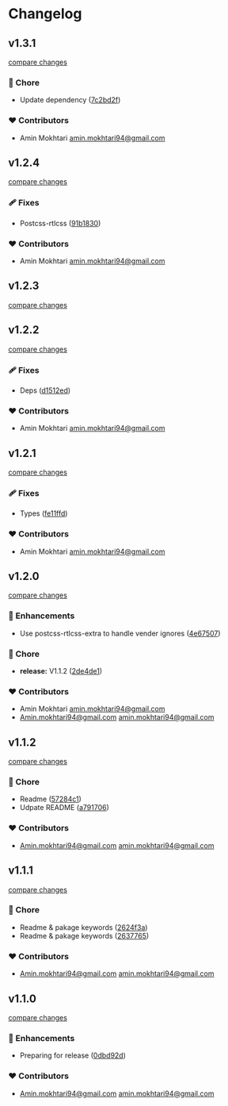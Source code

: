 # Changelog

## v1.3.1

[compare changes](https://github.com/aminmokhtari94/nuxt-rtlcss/compare/v1.2.4...v1.3.1)

### 🏡 Chore

- Update dependency ([7c2bd2f](https://github.com/aminmokhtari94/nuxt-rtlcss/commit/7c2bd2f))

### ❤️ Contributors

- Amin Mokhtari <amin.mokhtari94@gmail.com>

## v1.2.4

[compare changes](https://github.com/aminmokhtari94/nuxt-rtlcss/compare/v1.2.3...v1.2.4)

### 🩹 Fixes

- Postcss-rtlcss ([91b1830](https://github.com/aminmokhtari94/nuxt-rtlcss/commit/91b1830))

### ❤️ Contributors

- Amin Mokhtari <amin.mokhtari94@gmail.com>

## v1.2.3

[compare changes](https://github.com/aminmokhtari94/nuxt-rtlcss/compare/v1.2.2...v1.2.3)

## v1.2.2

[compare changes](https://github.com/aminmokhtari94/nuxt-rtlcss/compare/v1.2.1...v1.2.2)

### 🩹 Fixes

- Deps ([d1512ed](https://github.com/aminmokhtari94/nuxt-rtlcss/commit/d1512ed))

### ❤️ Contributors

- Amin Mokhtari <amin.mokhtari94@gmail.com>

## v1.2.1

[compare changes](https://github.com/aminmokhtari94/nuxt-rtlcss/compare/v1.2.0...v1.2.1)

### 🩹 Fixes

- Types ([fe11ffd](https://github.com/aminmokhtari94/nuxt-rtlcss/commit/fe11ffd))

### ❤️ Contributors

- Amin Mokhtari <amin.mokhtari94@gmail.com>

## v1.2.0

[compare changes](https://github.com/aminmokhtari94/nuxt-rtlcss/compare/v1.1.2...v1.2.0)

### 🚀 Enhancements

- Use postcss-rtlcss-extra to handle vender ignores ([4e67507](https://github.com/aminmokhtari94/nuxt-rtlcss/commit/4e67507))

### 🏡 Chore

- **release:** V1.1.2 ([2de4de1](https://github.com/aminmokhtari94/nuxt-rtlcss/commit/2de4de1))

### ❤️ Contributors

- Amin Mokhtari <amin.mokhtari94@gmail.com>
- Amin.mokhtari94@gmail.com <amin.mokhtari94@gmail.com>

## v1.1.2

[compare changes](https://github.com/aminmokhtari94/nuxt-rtlcss/compare/v1.1.1...v1.1.2)

### 🏡 Chore

- Readme ([57284c1](https://github.com/aminmokhtari94/nuxt-rtlcss/commit/57284c1))
- Udpate README ([a791706](https://github.com/aminmokhtari94/nuxt-rtlcss/commit/a791706))

### ❤️ Contributors

- Amin.mokhtari94@gmail.com <amin.mokhtari94@gmail.com>

## v1.1.1

[compare changes](https://github.com/aminmokhtari94/nuxt-rtlcss/compare/v1.1.0...v1.1.1)

### 🏡 Chore

- Readme & pakage keywords ([2624f3a](https://github.com/aminmokhtari94/nuxt-rtlcss/commit/2624f3a))
- Readme & pakage keywords ([2637765](https://github.com/aminmokhtari94/nuxt-rtlcss/commit/2637765))

### ❤️ Contributors

- Amin.mokhtari94@gmail.com <amin.mokhtari94@gmail.com>

## v1.1.0

[compare changes](https://github.com/aminmokhtari94/nuxt-rtlcss/compare/v1.0.2...v1.1.0)

### 🚀 Enhancements

- Preparing for release ([0dbd92d](https://github.com/aminmokhtari94/nuxt-rtlcss/commit/0dbd92d))

### ❤️ Contributors

- Amin.mokhtari94@gmail.com <amin.mokhtari94@gmail.com>
